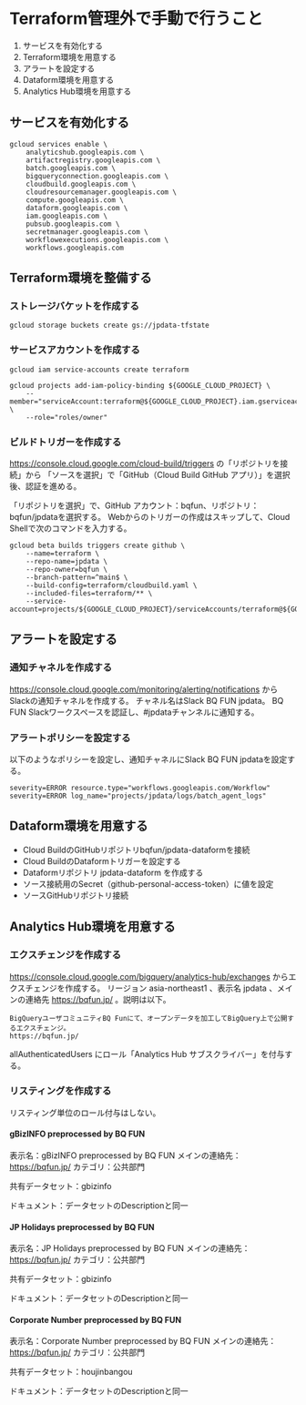 
# Terraform管理外で手動で行うこと
1. サービスを有効化する
2. Terraform環境を用意する
3. アラートを設定する
4. Dataform環境を用意する
5. Analytics Hub環境を用意する

## サービスを有効化する

```shell
gcloud services enable \
    analyticshub.googleapis.com \
    artifactregistry.googleapis.com \
    batch.googleapis.com \
    bigqueryconnection.googleapis.com \
    cloudbuild.googleapis.com \
    cloudresourcemanager.googleapis.com \
    compute.googleapis.com \
    dataform.googleapis.com \
    iam.googleapis.com \
    pubsub.googleapis.com \
    secretmanager.googleapis.com \
    workflowexecutions.googleapis.com \
    workflows.googleapis.com
```

## Terraform環境を整備する

### ストレージバケットを作成する

```shell
gcloud storage buckets create gs://jpdata-tfstate
```

### サービスアカウントを作成する

```shell
gcloud iam service-accounts create terraform
```

```shell
gcloud projects add-iam-policy-binding ${GOOGLE_CLOUD_PROJECT} \
    --member="serviceAccount:terraform@${GOOGLE_CLOUD_PROJECT}.iam.gserviceaccount.com" \
    --role="roles/owner"
```

### ビルドトリガーを作成する
https://console.cloud.google.com/cloud-build/triggers の「リポジトリを接続」から
「ソースを選択」で「GitHub（Cloud Build GitHub アプリ）」を選択後、認証を進める。

「リポジトリを選択」で、GitHub アカウント：bqfun、リポジトリ：bqfun/jpdataを選択する。
Webからのトリガーの作成はスキップして、Cloud Shellで次のコマンドを入力する。

```shell
gcloud beta builds triggers create github \
    --name=terraform \
    --repo-name=jpdata \
    --repo-owner=bqfun \
    --branch-pattern=^main$ \
    --build-config=terraform/cloudbuild.yaml \
    --included-files=terraform/** \
    --service-account=projects/${GOOGLE_CLOUD_PROJECT}/serviceAccounts/terraform@${GOOGLE_CLOUD_PROJECT}.iam.gserviceaccount.com
```

## アラートを設定する

### 通知チャネルを作成する
https://console.cloud.google.com/monitoring/alerting/notifications からSlackの通知チャネルを作成する。
チャネル名はSlack BQ FUN jpdata。 BQ FUN Slackワークスペースを認証し、#jpdataチャンネルに通知する。

### アラートポリシーを設定する
以下のようなポリシーを設定し、通知チャネルにSlack BQ FUN jpdataを設定する。

```
severity=ERROR resource.type="workflows.googleapis.com/Workflow"
severity=ERROR log_name="projects/jpdata/logs/batch_agent_logs"
```

## Dataform環境を用意する
- Cloud BuildのGitHubリポジトリbqfun/jpdata-dataformを接続
- Cloud BuildのDataformトリガーを設定する
- Dataformリポジトリ jpdata-dataform を作成する
- ソース接続用のSecret（github-personal-access-token）に値を設定
- ソースGitHubリポジトリ接続

## Analytics Hub環境を用意する

### エクスチェンジを作成する

https://console.cloud.google.com/bigquery/analytics-hub/exchanges からエクスチェンジを作成する。
リージョン asia-northeast1 、表示名 jpdata 、メインの連絡先 https://bqfun.jp/ 。説明は以下。

```
BigQueryユーザコミュニティBQ Funにて、オープンデータを加工してBigQuery上で公開するエクスチェンジ。
https://bqfun.jp/
```

allAuthenticatedUsers にロール「Analytics Hub サブスクライバー」を付与する。

### リスティングを作成する

リスティング単位のロール付与はしない。

#### gBizINFO preprocessed by BQ FUN
表示名：gBizINFO preprocessed by BQ FUN
メインの連絡先：https://bqfun.jp/
カテゴリ：公共部門

共有データセット：gbizinfo

ドキュメント：データセットのDescriptionと同一

#### JP Holidays preprocessed by BQ FUN

表示名：JP Holidays preprocessed by BQ FUN
メインの連絡先：https://bqfun.jp/
カテゴリ：公共部門

共有データセット：gbizinfo

ドキュメント：データセットのDescriptionと同一

#### Corporate Number preprocessed by BQ FUN

表示名：Corporate Number preprocessed by BQ FUN
メインの連絡先：https://bqfun.jp/
カテゴリ：公共部門

共有データセット：houjinbangou

ドキュメント：データセットのDescriptionと同一
